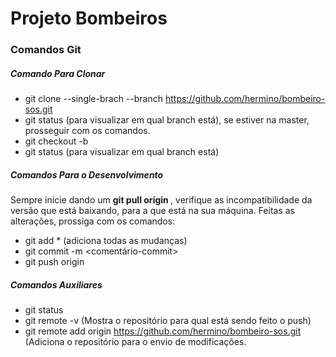 # Projeto Bombeiros

### Comandos Git

##### Comando Para Clonar
- git clone --single-brach --branch <nome-do-branch> https://github.com/hermino/bombeiro-sos.git
- git status (para visualizar em qual branch está), se estiver na master, prosseguir com os comandos.
- git checkout -b <nome-do-branch>
- git status (para visualizar em qual branch está)
  
##### Comandos Para o Desenvolvimento

Sempre inicie dando um **git pull origin <nome-do-branch>**, verifique as incompatibilidade da versão que está baixando, para a que está na sua máquina.
Feitas as alterações, prossiga com os comandos:
  
- git add * (adiciona todas as mudanças)
- git commit -m <comentário-commit>
- git push origin <nome-do-branch>
  
##### Comandos Auxiliares

- git status
- git remote -v (Mostra o repositório para qual está sendo feito o push)
- git remote add origin https://github.com/hermino/bombeiro-sos.git (Adiciona o repositório para o envio de modificações.
